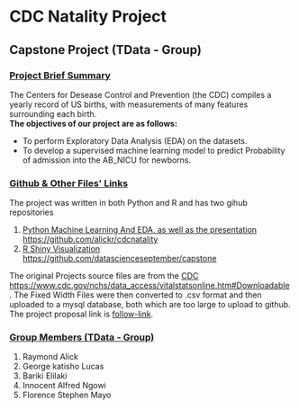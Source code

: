 <h1>CDC Natality Project</h1>
<h2>Capstone Project (TData - Group)</h2>

<h3><u>Project Brief Summary</u></h3>
<p>
    <span>
        The Centers for Desease Control and Prevention (the CDC) compiles a yearly record of US births, with measurements of many features surrounding each birth.<br/>
    </span>
    <span>
        <b>The objectives of our project are as follows:</b>
    </span>
    <ul>
        <li>    To perform Exploratory Data Analysis (EDA) on the datasets.</li>
        <li>    To develop a supervised machine learning model to predict Probability of admission into the AB_NICU for newborns.
        </li>
    </ul>
</p>

<h3>
<u>Github & Other Files' Links</u>
</h3>
<p>
    The project was written in both Python and R and has two gihub repositories
    <ol>
        <li><a href="https://github.com/alickr/cdcnatality">Python Machine Learning And EDA, as well as the presentation https://github.com/alickr/cdcnatality</a></li>
        <li><a href="https://github.com/datascienceseptember/capstone">R Shiny Visualization https://github.com/datascienceseptember/capstone</a></li>
    </ol>
    <span>
        The original Projects source files are from the <a href="https://www.cdc.gov/nchs/data_access/vitalstatsonline.htm#Downloadable">CDC https://www.cdc.gov/nchs/data_access/vitalstatsonline.htm#Downloadable</a> . The Fixed Width Files were then converted to .csv format and then uploaded to a mysql database, both which are too large to upload to github.
    </span>
    <span>
        The project proposal link is <a href="https://docs.google.com/document/d/1JBP1XdizsTlYyDgYB5lHk0RfiPqlI4Zy_25GN23uPS8/edit?ts=5ddc5c84">follow-link</a>.
    </span>
</p>

<h3><u>Group Members (TData - Group)</u></h3>
<p>
    <ol>
        <li>Raymond Alick</li>
        <li>George katisho Lucas</li>
        <li>Bariki Elilaki</li>
        <li>Innocent Alfred Ngowi</li>
        <li>Florence Stephen Mayo</li>
    </ol>
</p>